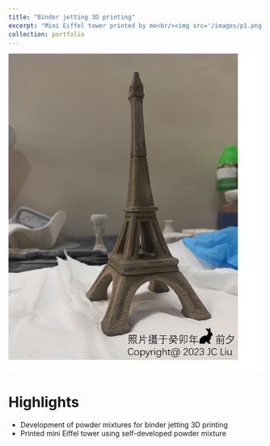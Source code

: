 ```yaml
---
title: "Binder jetting 3D printing"
excerpt: "Mini Eiffel tower printed by me<br/><img src='/images/p1.png'>"
collection: portfolio
---
```


<img src='/images/p1-large.png'>

Highlights
=====
* Development of powder mixtures for binder jetting 3D printing
* Printed mini Eiffel tower using self-developed powder mixture
